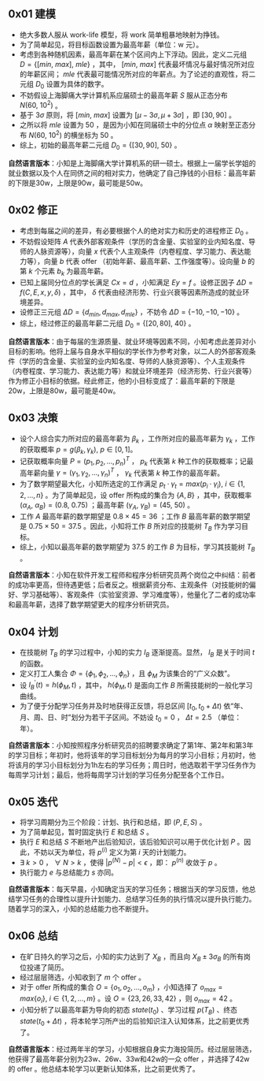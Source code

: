 ## 0x01 建模

+ 绝大多数人服从 work-life 模型，将 work 简单粗暴地映射为挣钱。
+ 为了简单起见，将目标函数设置为最高年薪（单位：$\text{w}$ 元）。
+ 考虑到各种随机因素，最高年薪在某个区间内上下浮动。因此，定义二元组 $D = \{[min,\ max],\ mle\}$ ，其中， $[min,\ max]$ 代表最坏情况与最好情况所对应的年薪区间； $mle$ 代表最可能情况所对应的年薪点。为了论述的直观性，将二元组 $D_0$ 设置为具体的数字。
+ 不妨假设上海脚痛大学计算机系应届硕士的最高年薪 $S$ 服从正态分布 $N(60,\ 10^2)$ 。
+ 基于 $3\sigma$ 原则，将 $[min,\ max]$ 设置为 $[\mu - 3\sigma, \mu + 3\sigma]$ ，即 $[30, 90]$ 。
+ 之所以将 $mle$ 设置为 $50$ ，是因为小知在同届硕士中的分位点 $\alpha$ 映射至正态分布 $N(60,\ 10^2)$ 的横坐标为 $50$ 。
+ 综上，初始的最高年薪二元组 $D_0 = \{[30, 90],\ 50\}$ 。

**自然语言版本**：小知是上海脚痛大学计算机系的研一硕士。根据上一届学长学姐的就业数据以及个人在同侪之间的相对实力，他确定了自己挣钱的小目标：最高年薪的下限是30w，上限是90w，最可能是50w。

## 0x02 修正

+ 考虑到每届之间的差异，有必要根据个人的绝对实力和历史的进程修正 $D_0$ 。
+ 不妨假设矩阵 $A$ 代表外部客观条件（学历的含金量、实验室的业内知名度、导师的人脉资源等），向量 $x$ 代表个人主观条件（内卷程度、学习能力、表达能力等），向量 $b$ 代表 offer （初始年薪、最高年薪、工作强度等）。设向量 $b$ 的第 $k$ 个元素 $b_k$ 为最高年薪。
+ 已知上届同分位点的学长满足 $Cx = d$ ，小知满足 $Ey=f$ 。设修正因子 $\Delta D = f(C, E, x, y, \delta)$ ，其中， $\delta$ 代表由经济形势、行业兴衰等因素所造成的就业环境差异。
+ 设修正三元组 $\Delta D = \{d_{min}, d_{max}, d_{mle}\}$ ，不妨令 $\Delta D = \{-10, -10, -10\}$ 。
+ 综上，经过修正的最高年薪二元组 $D_0 = \{[20, 80],\ 40\}$ 。

**自然语言版本**：由于每届的生源质量、就业环境等因素不同，小知考虑此差异对小目标的影响。他将上届与自身水平相似的学长作为参考对象，以二人的外部客观条件（学历的含金量、实验室的业内知名度、导师的人脉资源等）、个人主观条件（内卷程度、学习能力、表达能力等）和就业环境差异（经济形势、行业兴衰等）作为修正小目标的依据。经此修正，他的小目标变成了：最高年薪的下限是20w，上限是80w，最可能是40w。

## 0x03 决策

+ 设个人综合实力所对应的最高年薪为 $\beta_k$ ，工作所对应的最高年薪为 $\gamma_k$ ，工作的获取概率 $p = g(\beta_k, \gamma_k),\ p \in [0, 1]$。
+ 记获取概率向量 $P = (p_1, p_2,…,p_n)^T$ ， $p_k$ 代表第 $k$ 种工作的获取概率；记最高年薪向量 $\gamma = (\gamma_1, \gamma_2, …, \gamma_n)^T$ ， $\gamma_k$ 代表第 $k$ 种工作的最高年薪。
+ 为了数学期望最大化，小知所选定的工作满足 $p_t · \gamma_t = max(p_i · \gamma_i),\ i\in\{1, 2, …, n\}$ 。为了简单起见，设 offer 所构成的集合为 $\{A, B\}$ ，其中，获取概率 $(\alpha_A,\ \alpha_B) = (0.8,\ 0.75)$ ；最高年薪 $(\gamma_A,\ \gamma_B) = (45,\ 50)$ 。
+ 工作 $A$ 最高年薪的数学期望是 $0.8 × 45 = 36$ ；工作 $B$ 最高年薪的数学期望是 $0.75 × 50 = 37.5$ 。因此，小知将工作 $B$ 所对应的技能树 $T_B$ 作为学习目标。
+ 综上，小知以最高年薪的数学期望为 $37.5$ 的工作 $B$ 为目标，学习其技能树 $T_B$ 。

**自然语言版本**：小知在软件开发工程师和程序分析研究员两个岗位之中纠结：前者的成功率更高，但待遇更低；后者反之。根据薪资分布、主观条件（对技能树的偏好、学习基础等）、客观条件（实验室资源、学习难度等），他量化了二者的成功率和最高年薪，选择了数学期望更大的程序分析研究员。

## 0x04 计划

+ 在技能树 $T_B$ 的学习过程中，小知的实力 $I_B$ 逐渐提高。显然， $I_B$ 是关于时间 $t$ 的函数。
+ 定义打工人集合 $\Phi = \{\phi_1, \phi_2, …, \phi_n\}$ ，且 $\phi_M$ 为该集合的“广义众数”。
+ 设 $I_B^{\prime}(t) = h(\phi_M, t)$ ，其中， $h(\phi_M, t)$ 是面向工作 $B$ 所需技能树的一般化学习曲线。
+ 为了便于分配学习任务并及时地获得正反馈，将总区间 $[t_0, t_0 + \Delta t)$ 依“年、月、周、日、时”划分为若干子区间。不妨设 $t_0 = 0$ ， $\Delta t = 2.5$ （单位：年）。

**自然语言版本**：小知按照程序分析研究员的招聘要求确定了第1年、第2年和第3年的学习目标；年初时，他将该年的学习目标划分为每月的学习小目标；月初时，他将该月的学习小目标划分为1h左右的学习任务；周日时，他选取若干学习任务作为每周学习计划；最后，他将每周学习计划的学习任务分配至各个工作日。

## 0x05 迭代 

+ 将学习周期分为三个阶段：计划、执行和总结，即 $(P, E, S)$ 。
+ 为了简单起见，暂时固定执行 $E$ 和总结 $S$ 。
+ 执行 $E$ 和总结 $S$ 不断地产出后验知识，该后验知识可以用于优化计划 $P$ 。因此，不妨以天为单位，将 $p^{(i)}$ 定义为第 $i$ 天的计划能力。
+  $\exists\  k > 0$ ， $\forall\ N > k$ ，使得 $|p^{(N)} - p| < \epsilon$ ，即： $p^{(n)}$ 收敛于 $p$ 。
+ 执行能力 $e$ 与总结能力 $s$ 亦同。

**自然语言版本**：每天早晨，小知确定当天的学习任务；根据当天的学习反馈，他总结学习任务的合理性以提升计划能力、总结学习任务的执行情况以提升执行能力。随着学习的深入，小知的总结能力也不断提升。

## 0x06 总结

+ 在旷日持久的学习之后，小知的实力达到了 $X_B$ ，而且向 $X_B ± 3\sigma_B$ 的所有岗位投递了简历。
+ 经过层层筛选，小知收到了 $m$ 个 offer 。
+ 对于 offer 所构成的集合 $O = \{o_1, o_2,…, o_m\}$ ，小知选择了 $o_{max} = max\{o_i\},\ i\in\{1, 2, …, m\}$ 。设 $O = \{23, 26, 33, 42\}$ ，则 $o_{max} = 42$ 。
+ 小知分析了以最高年薪为导向的初态 $state(t_0)$ 、学习过程 $p(T_B)$ 、终态 $state(t_0 + \Delta t)$ ，将本轮学习所产出的后验知识注入认知体系，比之前更优秀了。

**自然语言版本**：经过两年半的学习，小知根据自身实力海投简历。经过层层筛选，他获得了最高年薪分别为23w、26w、33w和42w的一众 offer ，并选择了42w的 offer 。他总结本轮学习以更新认知体系，比之前更优秀了。